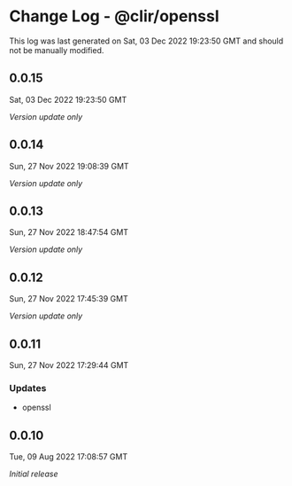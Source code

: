 # Change Log - @clir/openssl

This log was last generated on Sat, 03 Dec 2022 19:23:50 GMT and should not be manually modified.

## 0.0.15
Sat, 03 Dec 2022 19:23:50 GMT

_Version update only_

## 0.0.14
Sun, 27 Nov 2022 19:08:39 GMT

_Version update only_

## 0.0.13
Sun, 27 Nov 2022 18:47:54 GMT

_Version update only_

## 0.0.12
Sun, 27 Nov 2022 17:45:39 GMT

_Version update only_

## 0.0.11
Sun, 27 Nov 2022 17:29:44 GMT

### Updates

- openssl

## 0.0.10
Tue, 09 Aug 2022 17:08:57 GMT

_Initial release_


